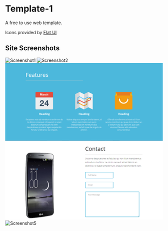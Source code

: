 Template-1
==========

A free to use web template.

Icons provided by
[Flat UI](http://designmodo.github.io/Flat-UI/)

## Site Screenshots

![Screenshot1](https://raw.github.com/dabhai13/template-1/master/img/screenshot1.png)
![Screenshot2](https://raw.github.com/dabhai13/template-1/master/img/screenshot2.png)
![Screenshot3](https://raw.githubusercontent.com/dabhai13/template-1/master/img/screenshot3.png)
![Screenshot4](https://raw.githubusercontent.com/dabhai13/template-1/master/img/screenshot4.png)
![Screenshot5](https://raw.githubusercontent.com/dabhai13/template-1/master/img/screenshot5.png)